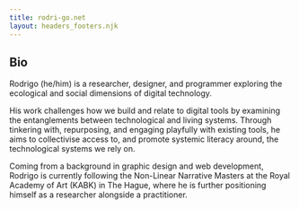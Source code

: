 ```yaml
---
title: rodri-go.net
layout: headers_footers.njk
---
```


## Bio

Rodrigo (he/him) is a researcher, designer, and programmer exploring the ecological and social dimensions of digital technology.

His work challenges how we build and relate to digital tools by examining the entanglements between technological and living systems. Through tinkering with, repurposing, and engaging playfully with existing tools, he aims to collectivise access to, and promote systemic literacy around, the technological systems we rely on. 

Coming from a background in graphic design and web development, Rodrigo is currently following the Non-Linear Narrative Masters at the Royal Academy of Art (KABK) in The Hague, where he is further positioning himself as a researcher alongside a practitioner. 

